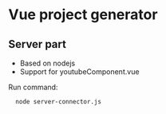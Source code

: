 
 # Vue project generator #
 ## Server part ##

  - Based on nodejs
  - Support for youtubeComponent.vue

  Run command:
  ```
    node server-connector.js
  ```

